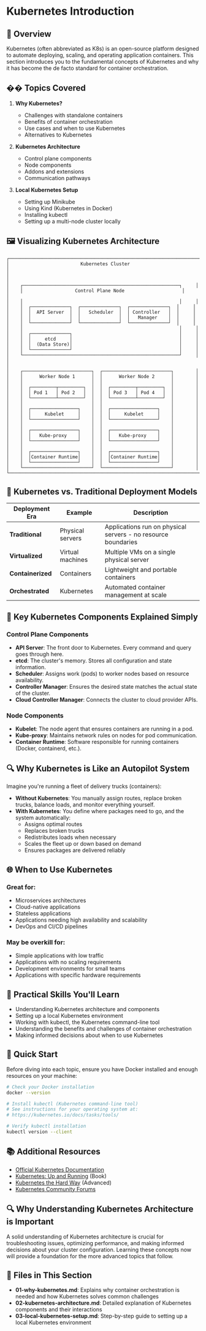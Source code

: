 # Kubernetes Introduction

## 🌟 Overview

Kubernetes (often abbreviated as K8s) is an open-source platform designed to automate deploying, scaling, and operating application containers. This section introduces you to the fundamental concepts of Kubernetes and why it has become the de facto standard for container orchestration.

## �� Topics Covered

1. **Why Kubernetes?**
   - Challenges with standalone containers
   - Benefits of container orchestration
   - Use cases and when to use Kubernetes
   - Alternatives to Kubernetes

2. **Kubernetes Architecture**
   - Control plane components
   - Node components
   - Addons and extensions
   - Communication pathways

3. **Local Kubernetes Setup**
   - Setting up Minikube
   - Using Kind (Kubernetes in Docker)
   - Installing kubectl
   - Setting up a multi-node cluster locally

## 🖼️ Visualizing Kubernetes Architecture

```
┌─────────────────────────────────────────────────────────────────────┐
│                          Kubernetes Cluster                          │
│                                                                     │
│    ┌─────────────────────────────────────────────────────────┐     │
│    │                   Control Plane Node                     │     │
│    │                                                         │     │
│    │  ┌──────────────┐  ┌──────────────┐  ┌──────────────┐  │     │
│    │  │  API Server  │  │   Scheduler  │  │ Controller   │  │     │
│    │  │              │  │              │  │   Manager    │  │     │
│    │  └──────────────┘  └──────────────┘  └──────────────┘  │     │
│    │                                                         │     │
│    │  ┌──────────────┐                                       │     │
│    │  │     etcd     │                                       │     │
│    │  │  (Data Store)│                                       │     │
│    │  └──────────────┘                                       │     │
│    └─────────────────────────────────────────────────────────┘     │
│                                                                     │
│    ┌─────────────────────────┐  ┌─────────────────────────┐        │
│    │      Worker Node 1      │  │      Worker Node 2      │        │
│    │                         │  │                         │        │
│    │  ┌─────────┬─────────┐  │  │  ┌─────────┬─────────┐  │        │
│    │  │ Pod 1   │ Pod 2   │  │  │  │ Pod 3   │ Pod 4   │  │        │
│    │  └─────────┴─────────┘  │  │  └─────────┴─────────┘  │        │
│    │                         │  │                         │        │
│    │  ┌─────────────────┐    │  │  ┌─────────────────┐    │        │
│    │  │     Kubelet     │    │  │  │     Kubelet     │    │        │
│    │  └─────────────────┘    │  │  └─────────────────┘    │        │
│    │                         │  │                         │        │
│    │  ┌─────────────────┐    │  │  ┌─────────────────┐    │        │
│    │  │   Kube-proxy    │    │  │  │   Kube-proxy    │    │        │
│    │  └─────────────────┘    │  │  └─────────────────┘    │        │
│    │                         │  │                         │        │
│    │  ┌─────────────────┐    │  │  ┌─────────────────┐    │        │
│    │  │Container Runtime│    │  │  │Container Runtime│    │        │
│    │  └─────────────────┘    │  │  └─────────────────┘    │        │
│    └─────────────────────────┘  └─────────────────────────┘        │
└─────────────────────────────────────────────────────────────────────┘
```

## 🔄 Kubernetes vs. Traditional Deployment Models

| Deployment Era | Example | Description |
|----------------|---------|-------------|
| **Traditional** | Physical servers | Applications run on physical servers - no resource boundaries |
| **Virtualized** | Virtual machines | Multiple VMs on a single physical server |
| **Containerized** | Containers | Lightweight and portable containers |
| **Orchestrated** | Kubernetes | Automated container management at scale |

## 🧩 Key Kubernetes Components Explained Simply

### Control Plane Components

- **API Server**: The front door to Kubernetes. Every command and query goes through here.
- **etcd**: The cluster's memory. Stores all configuration and state information.
- **Scheduler**: Assigns work (pods) to worker nodes based on resource availability.
- **Controller Manager**: Ensures the desired state matches the actual state of the cluster.
- **Cloud Controller Manager**: Connects the cluster to cloud provider APIs.

### Node Components

- **Kubelet**: The node agent that ensures containers are running in a pod.
- **Kube-proxy**: Maintains network rules on nodes for pod communication.
- **Container Runtime**: Software responsible for running containers (Docker, containerd, etc.).

## 🔍 Why Kubernetes is Like an Autopilot System

Imagine you're running a fleet of delivery trucks (containers):

- **Without Kubernetes**: You manually assign routes, replace broken trucks, balance loads, and monitor everything yourself.
- **With Kubernetes**: You define where packages need to go, and the system automatically:
  - Assigns optimal routes
  - Replaces broken trucks
  - Redistributes loads when necessary
  - Scales the fleet up or down based on demand
  - Ensures packages are delivered reliably

## 🌐 When to Use Kubernetes

### Great for:
- Microservices architectures
- Cloud-native applications
- Stateless applications
- Applications needing high availability and scalability
- DevOps and CI/CD pipelines

### May be overkill for:
- Simple applications with low traffic
- Applications with no scaling requirements
- Development environments for small teams
- Applications with specific hardware requirements

## 🧪 Practical Skills You'll Learn

- Understanding Kubernetes architecture and components
- Setting up a local Kubernetes environment
- Working with kubectl, the Kubernetes command-line tool
- Understanding the benefits and challenges of container orchestration
- Making informed decisions about when to use Kubernetes

## 🚀 Quick Start

Before diving into each topic, ensure you have Docker installed and enough resources on your machine:

```bash
# Check your Docker installation
docker --version

# Install kubectl (Kubernetes command-line tool)
# See instructions for your operating system at:
# https://kubernetes.io/docs/tasks/tools/

# Verify kubectl installation
kubectl version --client
```

## 📚 Additional Resources

- [Official Kubernetes Documentation](https://kubernetes.io/docs/home/)
- [Kubernetes: Up and Running](https://www.oreilly.com/library/view/kubernetes-up-and/9781492046523/) (Book)
- [Kubernetes the Hard Way](https://github.com/kelseyhightower/kubernetes-the-hard-way) (Advanced)
- [Kubernetes Community Forums](https://discuss.kubernetes.io/)

## 🔍 Why Understanding Kubernetes Architecture is Important

A solid understanding of Kubernetes architecture is crucial for troubleshooting issues, optimizing performance, and making informed decisions about your cluster configuration. Learning these concepts now will provide a foundation for the more advanced topics that follow.

## 📝 Files in This Section

- **01-why-kubernetes.md**: Explains why container orchestration is needed and how Kubernetes solves common challenges
- **02-kubernetes-architecture.md**: Detailed explanation of Kubernetes components and their interactions
- **03-local-kubernetes-setup.md**: Step-by-step guide to setting up a local Kubernetes environment 